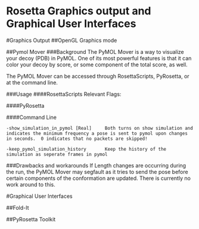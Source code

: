 # Rosetta Graphics output and Graphical User Interfaces

#Graphics Output
##OpenGL Graphics mode

##Pymol Mover
###Background
The PyMOL Mover is a way to visualize your decoy (PDB) in PyMOL. One of its most powerful features is that it can color your decoy by score, or some component of the total score, as well. 

The PyMOL Mover can be accessed through RosettaScripts, PyRosetta, or at the command line.

###Usage
####RosettaScripts
Relevant Flags:

####PyRosetta

####Command Line

```
-show_simulation_in_pymol [Real]     Both turns on show simulation and indicates the minimum frequency a pose is sent to pymol upon changes in seconds.  0 indicates that no packets are skipped!

-keep_pymol_simulation_history       Keep the history of the simulation as seperate frames in pymol

```
###Drawbacks and workarounds
If Length changes are occurring during the run, the PyMOL Mover may segfault as it tries to send the pose before certain components of the conformation are updated.  There is currently no work around to this.  

#Graphical User Interfaces

##Fold-It

##PyRosetta Toolkit